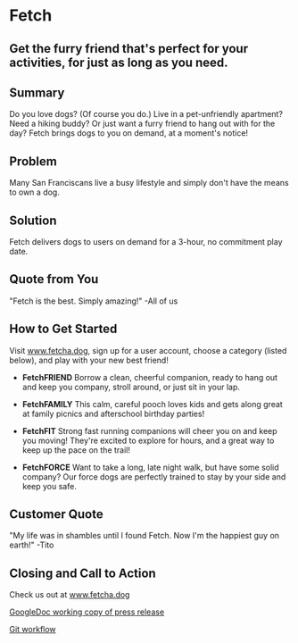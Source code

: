 # Fetch

## Get the furry friend that's perfect for your activities, for just as long as you need.

## Summary
Do you love dogs? (Of course you do.) Live in a pet-unfriendly apartment? Need a hiking buddy? Or just want a furry friend to hang out with for the day? Fetch brings dogs to you on demand, at a moment's notice!

## Problem
Many San Franciscans live a busy lifestyle and simply don't have the means to own a dog.

## Solution
Fetch delivers dogs to users on demand for a 3-hour, no commitment play date.

## Quote from You
"Fetch is the best. Simply amazing!" -All of us

## How to Get Started
Visit www.fetcha.dog, sign up for a user account, choose a category (listed below), and play with your new best friend!

- **FetchFRIEND**
Borrow a clean, cheerful companion, ready to hang out and keep you company, stroll around, or just sit in your lap.

- **FetchFAMILY**
This calm, careful pooch loves kids and gets along great at family picnics and afterschool birthday parties!

- **FetchFIT**
Strong fast running companions will cheer you on and keep you moving! They're excited to explore for hours, and a great way to keep up the pace on the trail!

- **FetchFORCE**
Want to take a long, late night walk, but have some solid company? Our force dogs are perfectly trained to stay by your side and keep you safe.

## Customer Quote
"My life was in shambles until I found Fetch. Now I'm the happiest guy on earth!" -Tito

## Closing and Call to Action
Check us out at www.fetcha.dog

[GoogleDoc working copy of press release](https://docs.google.com/document/d/1Ygpd70QUenDMUDgOfZHZRAtuxV9VaNnIl7uo_PD0IMg/edit)

[Git workflow](https://docs.google.com/document/d/1cyaSoGKVCTJD0WMuwehVhGElPKjQTpnBsGVHt915xvE/edit)
